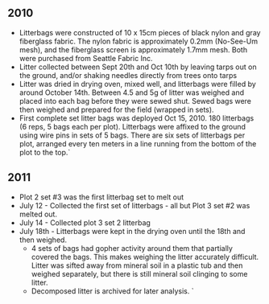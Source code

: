 ## 2010

* Litterbags were constructed of 10 x 15cm pieces of black nylon and gray fiberglass fabric. The nylon fabric is approximately 0.2mm (No-See-Um mesh), and the fiberglass screen is approximately 1.7mm mesh. Both were purchased from Seattle Fabric Inc. 
* Litter collected between Sept 20th and Oct 10th by leaving tarps out on the ground, and/or shaking needles directly from trees onto tarps
* Litter was dried in drying oven, mixed well, and litterbags were filled by around October 14th. Between 4.5 and 5g of litter was weighed and placed into each bag before they were sewed shut. Sewed bags were then weighed and prepared for the field (wrapped in sets).
* First complete set litter bags was deployed Oct 15, 2010. 180 litterbags (6 reps, 5 bags each per plot). Litterbags were affixed to the ground using wire pins in sets of 5 bags. There are six sets of litterbags per plot, arranged every ten meters in a line running from the bottom of the plot to the top.`

## 2011

* Plot 2 set #3 was the first litterbag set to melt out
* July 12 - Collected the first set of litterbags - all but Plot 3 set #2 was melted out.
* July 14 - Collected plot 3 set 2 litterbag
* July 18th - Litterbags were kept in the drying oven until the 18th and then weighed.
  * 4 sets of bags had gopher activity around them that partially covered the bags. This makes weighing the litter accurately difficult. Litter was sifted away from mineral soil in a plastic tub and then weighed separately, but there is still mineral soil clinging to some litter.
  * Decomposed litter is archived for later analysis. `
